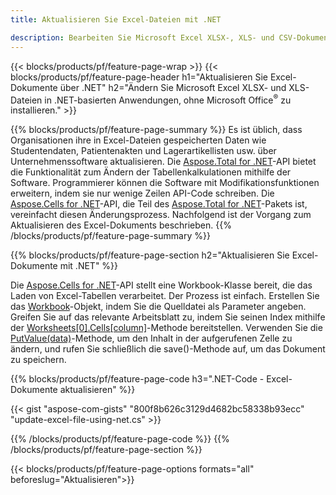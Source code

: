 ```yaml
---
title: Aktualisieren Sie Excel-Dateien mit .NET 

description: Bearbeiten Sie Microsoft Excel XLSX-, XLS- und CSV-Dokumente, ohne Microsoft Office mit C# .NET-basierten Anwendungen zu installieren.
---
```


{{< blocks/products/pf/feature-page-wrap >}}
{{< blocks/products/pf/feature-page-header h1="Aktualisieren Sie Excel-Dokumente über .NET" h2="Ändern Sie Microsoft Excel XLSX- und XLS-Dateien in .NET-basierten Anwendungen, ohne Microsoft Office<sup>&reg;</sup> zu installieren." >}}

{{% blocks/products/pf/feature-page-summary %}}
Es ist üblich, dass Organisationen ihre in Excel-Dateien gespeicherten Daten wie Studentendaten, Patientenakten und Lagerartikellisten usw. über Unternehmenssoftware aktualisieren. Die [Aspose.Total for .NET](https://products.aspose.com/total/net/)-API bietet die Funktionalität zum Ändern der Tabellenkalkulationen mithilfe der Software. Programmierer können die Software mit Modifikationsfunktionen erweitern, indem sie nur wenige Zeilen API-Code schreiben. Die [Aspose.Cells for .NET](https://products.aspose.com/cells/net/)-API, die Teil des [Aspose.Total for .NET](https://products.aspose.com/total/net/)-Pakets ist, vereinfacht diesen Änderungsprozess. Nachfolgend ist der Vorgang zum Aktualisieren des Excel-Dokuments beschrieben.
{{% /blocks/products/pf/feature-page-summary  %}}

{{% blocks/products/pf/feature-page-section  h2="Aktualisieren Sie Excel-Dokumente mit .NET" %}}

Die [Aspose.Cells for .NET](https://products.aspose.com/cells/net/)-API stellt eine Workbook-Klasse bereit, die das Laden von Excel-Tabellen verarbeitet. Der Prozess ist einfach. Erstellen Sie das [Workbook](https://reference.aspose.com/cells/net/aspose.cells/workbook/)-Objekt, indem Sie die Quelldatei als Parameter angeben. Greifen Sie auf das relevante Arbeitsblatt zu, indem Sie seinen Index mithilfe der [Worksheets[0].Cells[column]](https://reference.aspose.com/cells/net/aspose.cells/worksheet/cells/)-Methode bereitstellen. Verwenden Sie die [PutValue(data)](https://reference.aspose.com/cells/net/aspose.cells/cell/putvalue/)-Methode, um den Inhalt in der aufgerufenen Zelle zu ändern, und rufen Sie schließlich die save()-Methode auf, um das Dokument zu speichern.

{{% blocks/products/pf/feature-page-code h3=".NET-Code - Excel-Dokumente aktualisieren" %}}

{{< gist "aspose-com-gists" "800f8b626c3129d4682bc58338b93ecc" "update-excel-file-using-net.cs" >}}

{{% /blocks/products/pf/feature-page-code  %}}
{{% /blocks/products/pf/feature-page-section %}}

{{< blocks/products/pf/feature-page-options formats="all" beforeslug="Aktualisieren">}}